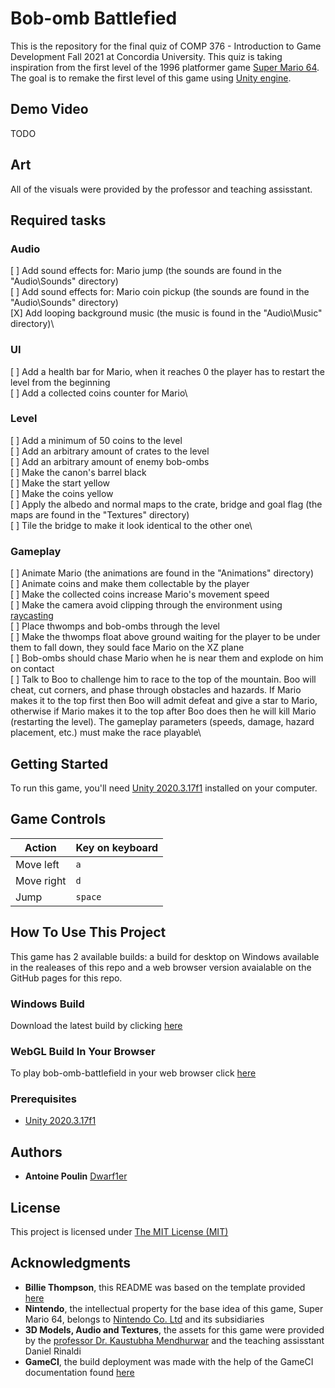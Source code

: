# Bob-omb Battlefied
This is the repository for the final quiz of COMP 376 - Introduction to Game Development Fall 2021 at Concordia University. This quiz is taking inspiration from the first level of the 1996 platformer game [Super Mario 64](https://en.wikipedia.org/wiki/Super_Mario_64). The goal is to remake the first level of this game using [Unity engine](https://unity.com/).

## Demo Video

TODO

## Art

All of the visuals were provided by the professor and teaching assisstant.

## Required tasks

### Audio

[ ] Add sound effects for: Mario jump (the sounds are found in the "Audio\Sounds" directory)\
[ ] Add sound effects for: Mario coin pickup (the sounds are found in the "Audio\Sounds" directory)\
[X] Add looping background music (the music is found in the "Audio\Music" directory)\

### UI

[ ] Add a health bar for Mario, when it reaches 0 the player has to restart the level from the beginning\
[ ] Add a collected coins counter for Mario\

### Level

[ ] Add a minimum of 50 coins to the level\
[ ] Add an arbitrary amount of crates to the level\
[ ] Add an arbitrary amount of enemy bob-ombs\
[ ] Make the canon's barrel black\
[ ] Make the start yellow\
[ ] Make the coins yellow\
[ ] Apply the albedo and normal maps to the crate, bridge and goal flag (the maps are found in the "Textures" directory)\
[ ] Tile the bridge to make it look identical to the other one\

### Gameplay

[ ] Animate Mario (the animations are found in the "Animations" directory)\
[ ] Animate coins and make them collectable by the player\
[ ] Make the collected coins increase Mario's movement speed\
[ ] Make the camera avoid clipping through the environment using [raycasting](https://docs.unity3d.com/ScriptReference/Physics.Raycast.html)\
[ ] Place thwomps and bob-ombs through the level\
[ ] Make the thwomps float above ground waiting for the player to be under them to fall down, they sould face Mario on the XZ plane\
[ ] Bob-ombs should chase Mario when he is near them and explode on him on contact\
[ ] Talk to Boo to challenge him to race to the top of the mountain. Boo will cheat, cut corners, and phase through obstacles and hazards. If Mario makes it to the top first then Boo will admit defeat and give a star to Mario, otherwise if Mario makes it to the top after Boo does then he will kill Mario (restarting the level). The gameplay parameters (speeds, damage, hazard placement, etc.) must make the race playable\

## Getting Started

To run this game, you'll need [Unity 2020.3.17f1](https://unity3d.com/get-unity/download?thank-you=update&download_nid=65098&os=Win) installed on your computer.

## Game Controls

Action | Key on keyboard
--- | --- 
Move left | `a`
Move right | `d` 
Jump | `space`

## How To Use This Project

This game has 2 available builds: a build for desktop on Windows available in the realeases of this repo and a web browser version avaialable on the GitHub pages for this repo.

### Windows Build

Download the latest build by clicking [here](https://github.com/Dwarf1er/COVIDBoy/releases/)

### WebGL Build In Your Browser

To play bob-omb-battlefield in your web browser click [here](https://dwarf1er.github.io/bob-omb-battlefield/)

### Prerequisites
 
- [Unity 2020.3.17f1](https://unity3d.com/get-unity/download?thank-you=update&download_nid=65098&os=Win)

## Authors

  - **Antoine Poulin**
    [Dwarf1er](https://github.com/Dwarf1er)

## License

This project is licensed under [The MIT License (MIT)](LICENSE)

## Acknowledgments

  - **Billie Thompson**, this README was based on the template provided [here](https://github.com/PurpleBooth/a-good-readme-template)
  - **Nintendo**, the intellectual property for the base idea of this game, Super Mario 64, belongs to [Nintendo Co. Ltd](https://www.nintendo.com/) and its subsidiaries
  - **3D Models, Audio and Textures**, the assets for this game were provided by the [professor Dr. Kaustubha Mendhurwar](https://www.concordia.ca/ginacody/computer-science-software-eng/faculty.html?fpid=kaustubhaashok-mendhurwar) and the teaching assisstant Daniel Rinaldi
  - **GameCI**, the build deployment was made with the help of the GameCI documentation found [here](https://github.com/game-ci/documentation)
